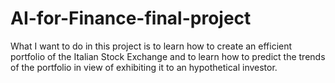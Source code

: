 # AI-for-Finance-final-project

What I want to do in this project is to learn how to create an efficient portfolio of the Italian Stock Exchange and to learn how to predict the trends of the portfolio in view of exhibiting it to an hypothetical investor.
